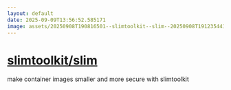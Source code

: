 ```yaml
---
layout: default
date: 2025-09-09T13:56:52.585171
image: assets/20250908T190816501--slimtoolkit--slim--20250908T191235441--cropped.png
---
```


# [slimtoolkit/slim](https://github.com/slimtoolkit/slim)

make container images smaller and more secure with slimtoolkit
